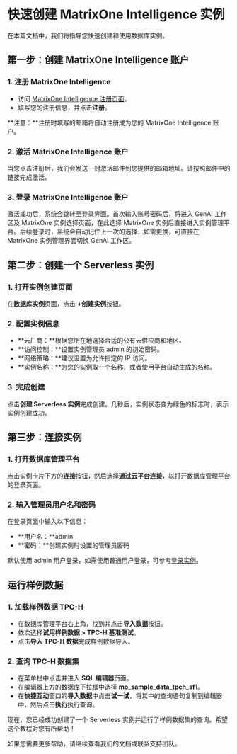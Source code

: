 # 快速创建 MatrixOne Intelligence 实例

在本篇文档中，我们将指导您快速创建和使用数据库实例。

## 第一步：创建 MatrixOne Intelligence 账户

### 1. 注册 MatrixOne Intelligence

- 访问 [MatrixOne Intelligence 注册页面](https://matrixorigin.cn/moi-signup)。
- 填写您的注册信息，并点击**注册**。

**注意：**注册时填写的邮箱将自动注册成为您的 MatrixOne Intelligence 账户。

### 2. 激活 MatrixOne Intelligence 账户

当您点击注册后，我们会发送一封激活邮件到您提供的邮箱地址。请按照邮件中的链接完成激活。

### 3. 登录 MatrixOne Intelligence 账户

激活成功后，系统会跳转至登录界面。首次输入账号密码后，将进入 GenAI 工作区及 MatrixOne 实例选择页面，在此选择 MatrixOne 实例后直接进入实例管理平台。后续登录时，系统会自动记住上一次的选择，如需更换，可直接在 MatrixOne 实例管理界面切换 GenAI 工作区。

## 第二步：创建一个 Serverless 实例

### 1. 打开实例创建页面

在**数据库实例**页面，点击 **+创建实例**按钮。

### 2. 配置实例信息

- **云厂商：**根据您所在地选择合适的公有云供应商和地区。
- **访问控制：**设置实例管理员 admin 的初始密码。
- **网络策略：**建议设置为允许指定的 IP 访问。
- **实例名称：**为您的实例取一个名称，或者使用平台自动生成的名称。

### 3. 完成创建

点击**创建 Serverless 实例**完成创建。几秒后，实例状态变为绿色的标志时，表示实例创建成功。

## 第三步：连接实例

### 1. 打开数据库管理平台

点击实例卡片下方的**连接**按钮，然后选择**通过云平台连接**，以打开数据库管理平台的登录页面。

### 2. 输入管理员用户名和密码

在登录页面中输入以下信息：

- **用户名：**admin
- **密码：**创建实例时设置的管理员密码

默认使用 admin 用户登录，如需使用普通用户登录，可参考[登录实例](../Instance-Mgmt/login-instance.md)。

## 运行样例数据

### 1. 加载样例数据 TPC-H

- 在数据库管理平台右上角，找到并点击**导入数据**按钮。
- 依次选择**试用样例数据 > TPC-H 基准测试**。
- 点击**导入 TPC-H 数据**完成样例数据导入。

### 2. 查询 TPC-H 数据集

- 在菜单栏中点击并进入 **SQL 编辑器**页面。
- 在编辑器上方的数据库下拉框中选择 **mo_sample_data_tpch_sf1**。
- 在**快捷互动**窗口的**导入数据**中点击**试一试**，将其中的查询语句复制到编辑器中，然后点击**执行**执行查询。

现在，您已经成功创建了一个 Serverless 实例并运行了样例数据集的查询。希望这个教程对您有所帮助！

如果您需要更多帮助，请继续查看我们的文档或联系支持团队。
